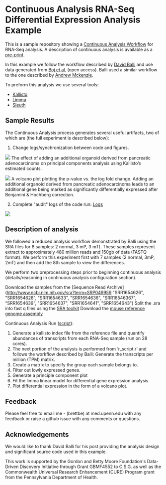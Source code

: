 # Continuous Analysis RNA-Seq Differential Expression Analysis Example

This is a sample repository showing a [Continuous Analysis Workflow](https://github.com/greenelab/continuous_analysis) for RNA-Seq analysis. A description of continuous analysis is available as a [pre-print](http://biorxiv.org/content/early/2016/06/01/056473).

In this example we follow the workflow described by [David Balli](https://benchtobioinformatics.wordpress.com/2015/07/10/using-kallisto-for-gene-expression-analysis-of-published-rnaseq-data/) and use data generated from [Boj et al.](http://www.cell.com/cell/abstract/S0092-8674(14)01592-X) (open access). Balli used a similar workflow to the one described by [Andrew Mckenzie](https://andrewtmckenzie.com/2015/05/12/how-to-run-kallisto-on-ncbi-sra-rna-seq-data-for-differential-expression-using-the-mac-terminal/).

To preform this analysis we use several tools:

* [Kallisto](https://pachterlab.github.io/kallisto/) 
* [Limma](https://www.bioconductor.org/packages/devel/bioc/vignettes/limma/inst/doc/usersguide.pdf)
* [Sleuth](http://pachterlab.github.io/sleuth/)

## Sample Results

The Continuous Analysis process generates several useful artifacts, two of which are (the full experiment is described below):

1. Change logs/synchronization between code and figures.

![](https://raw.githubusercontent.com/greenelab/continuous_analysis_rnaseq/master/references/pca.png)
The effect of adding an additional organoid derived from pancreatic adenocarcinoma on principal components analysis using Kallisto’s estimated counts.

![](https://raw.githubusercontent.com/greenelab/continuous_analysis_rnaseq/master/references/volcano.png)
A volcano plot plotting the p-value vs. the log fold change. Adding an additional organoid derived from pancreatic adenocarcinoma leads to an additional gene being marked as significantly differentially expressed after Benjamini & Hochberg correction.


2. Complete "audit" logs of the code run: [Logs](https://raw.githubusercontent.com/greenelab/continuous_analysis_rnaseq/master/references/full_logs.txt)

![](https://raw.githubusercontent.com/greenelab/continuous_analysis_rnaseq/master/references/logs.png)



## Description of analysis
We followed a reduced analysis workflow demonstrated by Balli using the SRA files for 8 samples: 2 normal, 3 mP, 3 mT). These samples represent extract to approximately 480 million reads and 150gb of data (FASTQ format). We perform this experiment first with 7 samples (2 normal, 3mP, 2mT) and then add the 8th sample to view the differences.

We perform two preprocessing steps prior to beginning continuous analysis (details/reasoning in continuous analysis configuration section).

Download the samples from the [Sequence Read Archive](http://www.ncbi.nlm.nih.gov/sra?term=SRP049959 "SRR1654626", "SRR1654628", "SRR1654633", "SRR1654636", "SRR16546367", “SRR1654639”, "SRR1654637", "SRR1654641", "SRR1654643")
Split the .sra into fast q files using the [SRA toolkit](http://www.ncbi.nlm.nih.gov/Traces/sra/sra.cgi?view=toolkit_doc)
Download the [mouse reference genome assembly](http://hgdownload.soe.ucsc.edu/goldenPath/mm10/bigZips/refMrna.fa.gz) 

Continuous Analysis Run ([script](https://github.com/greenelab/continuous_analysis_rnaseq/blob/master/.drone.yml)):

1. Generate a kallisto index file from the reference file and quantify abundances of transcripts from each RNA-Seq sample (run on 28 cores).
2. The next portion of the analysis is performed from ‘r_script.r’ and follows the workflow described by Balli: Generate the transcripts per million (TPM) matrix.
3. Create a matrix to specify the group each sample belongs to.
4. Filter out lowly expressed genes.
5. Generate a principle component plot
6. Fit the limma linear model for differential gene expression analysis.
7. Plot differential expression in the form of a volcano plot.


## Feedback

Please feel free to email me - (brettbe) at med.upenn.edu with any feedback or raise a github issue with any comments or questions.

## Acknowledgements

We would like to thank David Balli for his post providing the analysis design and significant source code used in this example.

This work is supported by the Gordon and Betty Moore Foundation's Data-Driven Discovery Initiative through Grant GBMF4552 to C.S.G. as well as the Commonwealth Universal Research Enhancement (CURE) Program grant from the Pennsylvania Department of Health.
